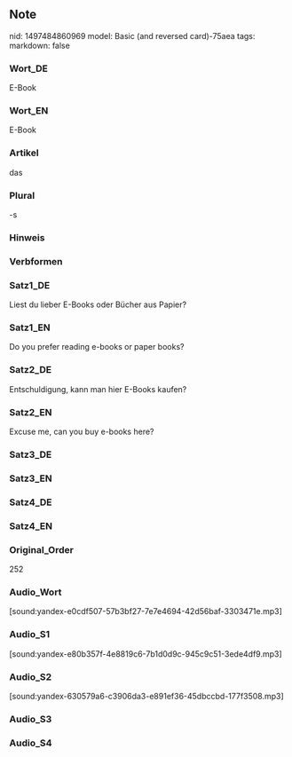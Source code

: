 ## Note
nid: 1497484860969
model: Basic (and reversed card)-75aea
tags: 
markdown: false

### Wort_DE
E-Book

### Wort_EN
E-Book

### Artikel
das

### Plural
-s

### Hinweis


### Verbformen


### Satz1_DE
Liest du lieber E-Books oder Bücher aus Papier?

### Satz1_EN
Do you prefer reading e-books or paper books?

### Satz2_DE
Entschuldigung, kann man hier E-Books kaufen?

### Satz2_EN
Excuse me, can you buy e-books here?

### Satz3_DE


### Satz3_EN


### Satz4_DE


### Satz4_EN


### Original_Order
252

### Audio_Wort
[sound:yandex-e0cdf507-57b3bf27-7e7e4694-42d56baf-3303471e.mp3]

### Audio_S1
[sound:yandex-e80b357f-4e8819c6-7b1d0d9c-945c9c51-3ede4df9.mp3]

### Audio_S2
[sound:yandex-630579a6-c3906da3-e891ef36-45dbccbd-177f3508.mp3]

### Audio_S3


### Audio_S4

